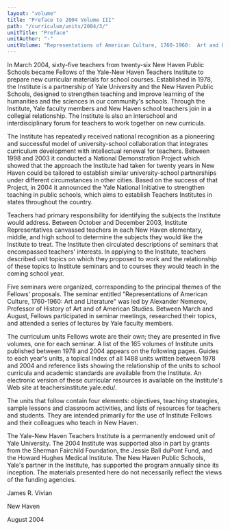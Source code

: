 ```yaml
---
layout: "volume"
title: "Preface to 2004 Volume III"
path: "/curriculum/units/2004/3/"
unitTitle: "Preface"
unitAuthor: "-"
unitVolume: "Representations of American Culture, 1760-1960:  Art and Literature"
---
```

<body>
<p>
In March 2004, sixty-five teachers from twenty-six New Haven Public Schools became Fellows of the Yale-New Haven Teachers Institute to prepare new curricular materials for school courses.  Established in 1978, the Institute is a partnership of Yale University and the New Haven Public Schools, designed to strengthen teaching and improve learning of the humanities and the sciences in our community's schools.  Through the Institute, Yale faculty members and New Haven school teachers join in a collegial relationship.  The Institute is also an interschool and interdisciplinary forum for teachers to work together on new curricula.
</p>
<p>
The Institute has repeatedly received national recognition as a pioneering and successful model of university-school collaboration that integrates curriculum development with intellectual renewal for teachers.  Between 1998 and 2003 it conducted a National Demonstration Project which showed that the approach the Institute had taken for twenty years in New Haven could be tailored to establish similar university-school partnerships under different circumstances in other cities.  Based on the success of that Project, in 2004 it announced the Yale National Initiative to strengthen teaching in public schools, which aims to establish Teachers Institutes in states throughout the country.
</p>
<p>
Teachers had primary responsibility for identifying the subjects the Institute would address. Between October and December 2003, Institute Representatives canvassed teachers in each New Haven elementary, middle, and high school to determine the subjects they would like the Institute to treat. The Institute then circulated descriptions of seminars that encompassed teachers' interests.  In applying to the Institute, teachers described unit topics on which they proposed to work and the relationship of these topics to Institute seminars and to courses they would teach in the coming school year.
</p>
<p>
Five seminars were organized, corresponding to the principal themes of the Fellows' proposals. The seminar entitled "Representations of American Culture, 1760-1960:  Art and Literature" was led by Alexander Nemerov, Professor of History of Art and of American Studies.  Between March and August, Fellows participated in seminar meetings, researched their topics, and attended a series of lectures by Yale faculty members.
</p>
<p>
The curriculum units Fellows wrote are their own; they are presented in five volumes, one for each seminar.  A list of the 165 volumes of Institute units published between 1978 and 2004 appears on the following pages. Guides to each year's units, a topical Index of all 1488  units written between 1978 and 2004 and reference lists showing the relationship of the units to school curricula and academic standards are available from the Institute. An electronic version of these curricular resources is available on the Institute's Web site at teachersinstitute.yale.edu/.
</p>
<p>
The units that follow contain four elements: objectives, teaching strategies, sample lessons and classroom activities, and lists of resources for teachers and students. They are intended primarily for the use of Institute Fellows and their colleagues who teach in New Haven.
</p>
<p>
The Yale-New Haven Teachers Institute is a permanently endowed unit of Yale University.  The 2004 Institute was supported also in part by grants from the Sherman Fairchild Foundation, the Jessie Ball duPont Fund, and the Howard Hughes Medical Institute.  The New Haven Public Schools, Yale's partner in the Institute, has supported the program annually since its inception. The materials presented here do not necessarily reflect the views of the funding agencies.
</p>
<p>
James R. Vivian
</p>
<p>
New Haven
</p>
<p>
August 2004
</p>
</body>